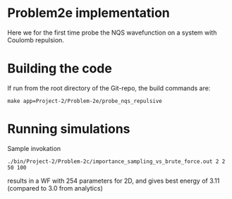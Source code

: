 # Problem2e implementation

Here we for the first time probe the NQS wavefunction on a system with Coulomb repulsion.

# Building the code
If run from the root directory of the Git-repo, the build commands are:

```
make app=Project-2/Problem-2e/probe_nqs_repulsive
```

# Running simulations

Sample invokation
```
./bin/Project-2/Problem-2c/importance_sampling_vs_brute_force.out 2 2 50 100
```
results in a WF with 254 parameters for 2D, and gives best energy of 3.11 (compared to 3.0 from analytics)